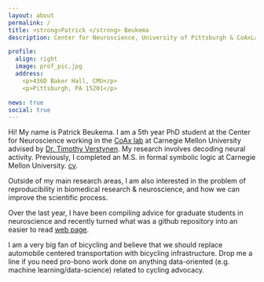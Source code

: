 ```yaml
---
layout: about
permalink: /
title: <strong>Patrick </strong> Beukema
description: Center for Neuroscience, University of Pittsburgh & CoAxLab, Carnegie Mellon University

profile:
  align: right
  image: prof_pic.jpg
  address: 
    <p>436D Baker Hall, CMU</p>
    <p>Pittsburgh, PA 15201</p>

news: true
social: true
---
```


Hi! My name is Patrick Beukema. I am a 5th year PhD student at the Center for Neuroscience working in the [CoAx lab](http://www.psy.cmu.edu/~coaxlab/) at Carnegie Mellon University advised by [Dr. Timothy Verstynen](https://www.cmu.edu/dietrich/psychology/people/core-training-faculty/verstynen-timothy.html). My research involves decoding neural activity. Previously, I completed an M.S. in formal symbolic logic at Carnegie Mellon University. [cv](http://www.psy.cmu.edu/~coaxlab/resumes/beukema.pdf). 

Outside of my main research areas, I am also interested in the problem of reproducibility in biomedical research & neuroscience, and how we can improve the scientific process. 

Over the last year, I have been compiling advice for graduate students in neuroscience and recently turned what was a github repository into an easier to read [web page](https://pbeukema.github.io/LabHacks/). 

I am a very big fan of bicycling and believe that we should replace automobile centered transportation with bicycling infrastructure. Drop me a line if you need pro-bono work done on anything data-oriented (e.g. machine learning/data-science) related to cycling advocacy.  
